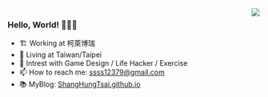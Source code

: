 <img align="right" src="https://github-readme-stats.vercel.app/api?username=ShangHungTsai&show_icons=true&icon_color=CE1D2D&text_color=718096&bg_color=ffffff&hide_title=true" />

### Hello, World! :tada::tada::tada:

- :building_construction: Working at 柯萊博瑞
- :house_with_garden: Living at Taiwan/Taipei
- 🌱 Intrest with Game Design / Life Hacker / Exercise
- 📫 How to reach me: ssss12379@gmail.com
- 📚 MyBlog: [ShangHungTsai.github.io](https://ShangHungTsai.github.io)



<!--
**ShangHungTsai/ShangHungTsai** is a ✨ _special_ ✨ repository because its `README.md` (this file) appears on your GitHub profile.

Here are some ideas to get you started:

- 🔭 I’m currently working on ...
- 🌱 I’m currently learning ...
- 👯 I’m looking to collaborate on ...
- 🤔 I’m looking for help with ...
- 💬 Ask me about ...
- 📫 How to reach me: ...
- 😄 Pronouns: ...
- ⚡ Fun fact: ...
-->
